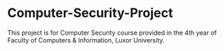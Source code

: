 # Computer-Security-Project
 This project is for Computer Security course provided in the 4th year of Faculty of Computers & Information, Luxor University.
